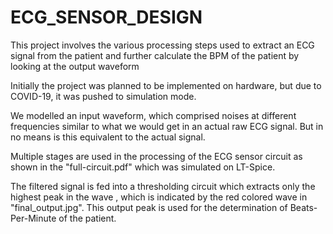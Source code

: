 # ECG_SENSOR_DESIGN
This project involves the various processing steps used to extract an ECG signal from the patient and further calculate the BPM of the patient by looking at the output waveform

Initially the project was planned to be implemented on hardware, but due to COVID-19, it was pushed to simulation mode.

We modelled an input waveform, which comprised noises at different frequencies similar to what we would get in an actual raw ECG signal. But in no means is this equivalent to the actual signal.

Multiple stages are used in the processing of the ECG sensor circuit as shown in the "full-circuit.pdf" which was simulated on LT-Spice.

The filtered signal is fed into a thresholding circuit which extracts only the highest peak in the wave , which is indicated by the red colored wave in "final_output.jpg". This output peak is used for the determination of Beats-Per-Minute of the patient.
